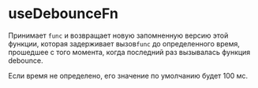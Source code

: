 # useDebounceFn

Принимает `func` и возвращает новую запомненную версию этой функции, которая задерживает вызов`func` до определенного
время, прошедшее с того момента, когда последний раз вызывалась функция debounce.

Если время не определено, его значение по умолчанию будет 100 мс.
